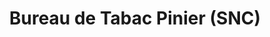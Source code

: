 ---
title: "Bureau de Tabac Pinier (SNC)"
url: /albi/bureau-de-tabac-pinier-snc/
shop: marchand de journaux
---